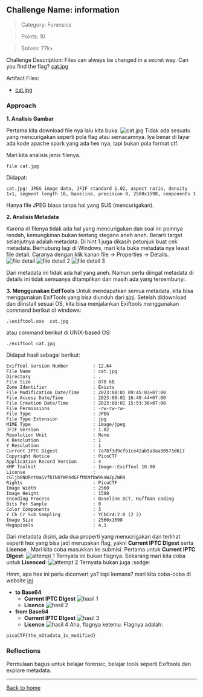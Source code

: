 ## Challenge Name: information
>Category: Forensics

>Points: 10

>Solves: 77k+

Challenge Description: 
Files can always be changed in a secret way. Can you find the flag? [cat.jpg](https://mercury.picoctf.net/static/a614a27d4cb251d04c7d2f3f3f76a965/cat.jpg)

Artifact Files:
* [cat.jpg](https://mercury.picoctf.net/static/a614a27d4cb251d04c7d2f3f3f76a965/cat.jpg)

### Approach
**1. Analisis Gambar**

Pertama kita download file nya lalu kita buka.
![cat.jpg](information-1.jpg)
Tidak ada sesuatu yang mencurigakan seperti pola flag atau semacamnya. Iya benar di layar ada kode apache spark yang ada hex nya, tapi bukan pola format ctf.

Mari kita analisis jenis filenya.
```
file cat.jpg
```
Didapat:
```
cat.jpg: JPEG image data, JFIF standard 1.02, aspect ratio, density 1x1, segment length 16, baseline, precision 8, 2560x1598, components 3
```
Hanya file JPEG biasa tanpa hal yang SUS (mencurigakan).

**2. Analisis Metadata**

Karena di filenya tidak ada hal yang mencurigakan dan soal ini poinnya rendah, kemungkinan bukan tentang stegano aneh aneh. Berarti target selanjutnya adalah metadata. Di hint 1 juga dikasih petunjuk buat cek metadata. Berhubung lagi di Windows, mari kita buka metadata nya lewat file detail. Caranya dengan klik kanan file -> Properties -> Details.
![file detail](information-2.jpg)
![file detail 2](information-3.jpg)
![file detail 3](information-4.jpg)

Dari metadata ini tidak ada hal yang aneh. Namun perlu diingat metadata di details ini tidak semuanya ditampilkan dan masih ada yang tersembunyi.

**3. Menggunakan ExifTools**
Untuk mendapatkan semua metadata, kita bisa menggunakan ExifTools yang bisa diunduh dari [sini](https://exiftool.org/install.html).
Setelah didownload dan diinstall sesuai OS, kita bisa menjalankan Exiftools menggunakan command berikut di windows:
```
.\exiftool.exe  cat.jpg
```
atau command berikut di UNIX-based OS:
```
./exiftool cat.jpg
```
Didapat hasil sebagai berikut:
```
ExifTool Version Number         : 12.64
File Name                       : cat.jpg
Directory                       : .
File Size                       : 878 kB
Zone Identifier                 : Exists
File Modification Date/Time     : 2023:08:01 09:45:03+07:00
File Access Date/Time           : 2023:08:01 16:48:44+07:00
File Creation Date/Time         : 2023:08:01 15:53:36+07:00
File Permissions                : -rw-rw-rw-
File Type                       : JPEG
File Type Extension             : jpg
MIME Type                       : image/jpeg
JFIF Version                    : 1.02
Resolution Unit                 : None
X Resolution                    : 1
Y Resolution                    : 1
Current IPTC Digest             : 7a78f3d9cfb1ce42ab5a3aa30573d617
Copyright Notice                : PicoCTF
Application Record Version      : 4
XMP Toolkit                     : Image::ExifTool 10.80
License                         : cGljb0NURnt0aGVfbTN0YWRhdGFfMXNfbW9kaWZpZWR9
Rights                          : PicoCTF
Image Width                     : 2560
Image Height                    : 1598
Encoding Process                : Baseline DCT, Huffman coding
Bits Per Sample                 : 8
Color Components                : 3
Y Cb Cr Sub Sampling            : YCbCr4:2:0 (2 2)
Image Size                      : 2560x1598
Megapixels                      : 4.1
```
Dari metadata disini, ada dua properti yang menucrigakan dan terlihat seperti hex yang bisa jadi merupakan flag, yakni **Current IPTC DIgest** serta **Lisence** . Mari kita coba masukkan ke submisi. Pertama untuk **Current IPTC DIgest**:
![attempt 1](information-5.jpg)
Ternyata ini bukan flagnya. Sekarang mari kita coba untuk **Lisenced**:
![attempt 2](information-6.jpg)
Ternyata bukan juga :sadge:

Hmm, apa hex ini perlu diconvert ya? tapi kemana? mari kita coba-coba di website [ini](https://gchq.github.io/CyberChef/)
- **to Base64**
  - **Current IPTC DIgest**
  ![hasil 1](information-7.jpg)
  - **Lisence**
  ![hasil 2](information-8.jpg)
- **from Base64**
  - **Current IPTC DIgest**
  ![hasil 3](information-9.jpg)
  - **Lisence**
  ![hasil 4](information-10.jpg)
Aha, flagnya ketemu. Flagnya adalah:
```
picoCTF{the_m3tadata_1s_modified}
```

### Reflections
Permulaan bagus untuk belajar forensic, belajar tools seperti Exiftools dan explore metadata.
  

---
[Back to home](../Readme.md)
